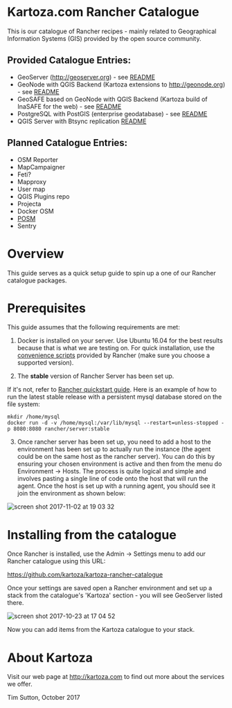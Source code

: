 # Kartoza.com Rancher Catalogue

This is our catalogue of Rancher recipes - mainly related to
Geographical Information Systems (GIS) provided by the
open source community.

Provided Catalogue Entries:
---------------------------
* GeoServer (http://geoserver.org) - see [README](./templates/geoserver/README.md)
* GeoNode with QGIS Backend (Kartoza extensions to http://geonode.org) - see
  [README](./templates/geonode/README.md)
* GeoSAFE based on GeoNode with QGIS Backend (Kartoza build of InaSAFE for the web) - see
  [README](./templates/geosafe/README.md)  
* PostgreSQL with PostGIS (enterprise geodatabase) - see
  [README](./templates/postgis/README.md)  
* QGIS Server with Btsync replication
  [README](./templates/qgis-server-2.18/README.md)  
  

Planned Catalogue Entries:
---------------------------

* OSM Reporter
* MapCampaigner
* Feti?
* Mapproxy
* User map
* QGIS Plugins repo
* Projecta
* Docker OSM
* [POSM](https://github.com/posm/posm-build)
* Sentry



# Overview

This guide serves as a quick setup guide to spin up a one of our Rancher catalogue packages.

# Prerequisites

This guide assumes that the following requirements are met:

1. Docker is installed on your server. Use Ubuntu 16.04 for the best results
because that is what we are testing on. For quick installation, use the
[convenience scripts](http://rancher.com/docs/rancher/v1.6/en/hosts/#supported-docker-versions)
provided by Rancher (make sure you choose a supported version).


2. The **stable** version of Rancher Server has been set up.

If it's not, refer to [Rancher quickstart guide](http://rancher.com/docs/rancher/v1.6/en/installing-rancher/installing-server/). Here is an example of how to run the latest stable release with a persistent mysql database stored on the file system:

```
mkdir /home/mysql
docker run -d -v /home/mysql:/var/lib/mysql --restart=unless-stopped -p 8080:8080 rancher/server:stable
```

3. Once rancher server has been set up, you need to add a host to the environment has been set up to actually run the instance (the agent could be on the same host as the rancher server). You can do this by ensuring your chosen environment is active and then from the menu do Environment -> Hosts. The process is quite logical and simple and involves pasting a single line of code onto the host that will run the agent. Once the host is set up with a running agent, you should see it join the environment as shown below:


![screen shot 2017-11-02 at 19 03 32](https://user-images.githubusercontent.com/178003/32339631-0bbb10f6-c001-11e7-9218-37074d7feafc.png)



# Installing from the catalogue

Once Rancher is installed, use the Admin -> Settings menu to 
add our Rancher catalogue using this URL:

https://github.com/kartoza/kartoza-rancher-catalogue

Once your settings are saved open a Rancher environment and set up a 
stack from the catalogue's 'Kartoza' section - you will see 
GeoServer listed there.

![screen shot 2017-10-23 at 17 04 52](https://user-images.githubusercontent.com/178003/31914192-02bae616-b84a-11e7-8265-abd92bcb2dee.png)

Now you can add items from the Kartoza catalogue to your stack.


# About Kartoza

Visit our web page at http://kartoza.com to find out 
more about the services we offer.

Tim Sutton, October 2017

